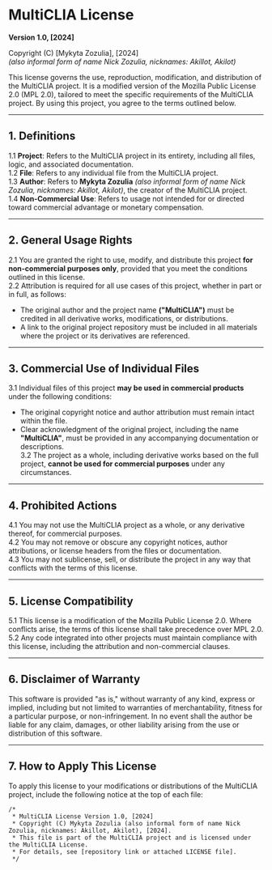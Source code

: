 # MultiCLIA License  
**Version 1.0, [2024]**

Copyright (C) [Mykyta Zozulia], [2024]  
*(also informal form of name Nick Zozulia, nicknames: Akillot, Akilot)*  

This license governs the use, reproduction, modification, and distribution of the MultiCLIA project. It is a modified version of the Mozilla Public License 2.0 (MPL 2.0), tailored to meet the specific requirements of the MultiCLIA project. By using this project, you agree to the terms outlined below.

---

## 1. Definitions
1.1 **Project**: Refers to the MultiCLIA project in its entirety, including all files, logic, and associated documentation.  
1.2 **File**: Refers to any individual file from the MultiCLIA project.  
1.3 **Author**: Refers to **Mykyta Zozulia** *(also informal form of name Nick Zozulia, nicknames: Akillot, Akilot)*, the creator of the MultiCLIA project.  
1.4 **Non-Commercial Use**: Refers to usage not intended for or directed toward commercial advantage or monetary compensation.

---

## 2. General Usage Rights
2.1 You are granted the right to use, modify, and distribute this project **for non-commercial purposes only**, provided that you meet the conditions outlined in this license.  
2.2 Attribution is required for all use cases of this project, whether in part or in full, as follows:  
   - The original author and the project name **("MultiCLIA")** must be credited in all derivative works, modifications, or distributions.  
   - A link to the original project repository must be included in all materials where the project or its derivatives are referenced.

---

## 3. Commercial Use of Individual Files
3.1 Individual files of this project **may be used in commercial products** under the following conditions:  
   - The original copyright notice and author attribution must remain intact within the file.  
   - Clear acknowledgment of the original project, including the name **"MultiCLIA"**, must be provided in any accompanying documentation or descriptions.  
3.2 The project as a whole, including derivative works based on the full project, **cannot be used for commercial purposes** under any circumstances.

---

## 4. Prohibited Actions
4.1 You may not use the MultiCLIA project as a whole, or any derivative thereof, for commercial purposes.  
4.2 You may not remove or obscure any copyright notices, author attributions, or license headers from the files or documentation.  
4.3 You may not sublicense, sell, or distribute the project in any way that conflicts with the terms of this license.

---

## 5. License Compatibility
5.1 This license is a modification of the Mozilla Public License 2.0. Where conflicts arise, the terms of this license shall take precedence over MPL 2.0.  
5.2 Any code integrated into other projects must maintain compliance with this license, including the attribution and non-commercial clauses.

---

## 6. Disclaimer of Warranty
This software is provided "as is," without warranty of any kind, express or implied, including but not limited to warranties of merchantability, fitness for a particular purpose, or non-infringement. In no event shall the author be liable for any claim, damages, or other liability arising from the use or distribution of this software.

---

## 7. How to Apply This License
To apply this license to your modifications or distributions of the MultiCLIA project, include the following notice at the top of each file:

```text
/*
 * MultiCLIA License Version 1.0, [2024]
 * Copyright (C) Mykyta Zozulia (also informal form of name Nick Zozulia, nicknames: Akillot, Akilot), [2024].
 * This file is part of the MultiCLIA project and is licensed under the MultiCLIA License.
 * For details, see [repository link or attached LICENSE file].
 */
